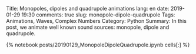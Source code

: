 ﻿Title: Monopoles, dipoles and quadrupole animations
lang: en
date: 2019-01-29 19:30
comments: true
slug: monopole-dipole-quadrupole
Tags: Animations, Waves, Complex Numbers
Category: Python
Summary: In this post, we animate well known sound sources: monopole, dipole and quadrupole.

{% notebook posts/20190129_MonopoleDipoleQuadrupole.ipynb cells[:] %}
